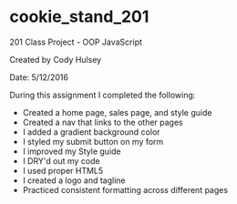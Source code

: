 # cookie_stand_201
201 Class Project - OOP JavaScript

Created by Cody Hulsey

Date: 5/12/2016

During this assignment I completed the following:
- Created a home page, sales page, and style guide
- Created a nav that links to the other pages
- I added a gradient background color
- I styled my submit button on my form
- I improved my Style guide
- I DRY'd out my code
- I used proper HTML5
- I created a logo and tagline
- Practiced consistent formatting across different pages 
